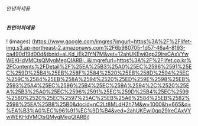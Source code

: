 ###### 안녕하세용
#### *찬민이꺼에용*
! (images) (https://www.google.com/imgres?imgurl=https%3A%2F%2Flifet-img.s3.ap-northeast-2.amazonaws.com%2F6b980705-1d57-46a4-8193-ca490d19d00d&tbnid=aLKd_iEk2IYN7M&vet=12ahUKEwi0qp29lreCAxVYwWEKHdVMCtsQMygMegQIARBj..i&imgrefurl=https%3A%2F%2Flifet.co.kr%2FContents%2FDetail%2F%25EA%25B3%25A0%25EC%2596%2591%25EC%259D%25B4%25EB%258F%2584%2520%25EB%258D%2594%25EC%259C%2584%25EB%258A%2594%2520%25ED%259E%2598%25EB%2593%25A4%25EC%2596%25B4%25EC%259A%2594%2C%2520%25EA%25B3%25A0%25EC%2596%2591%25EC%259D%25B4%25EC%2599%2580%2520%25EC%2597%25AC%25EB%25A6%2584%25EB%2582%2598%25EA%25B8%25B0&docid=nC2Lt8MLdH2h7M&w=1000&h=665&q=%EA%B3%A0%EC%96%91%EC%9D%B4&ved=2ahUKEwi0qp29lreCAxVYwWEKHdVMCtsQMygMegQIARBj)
